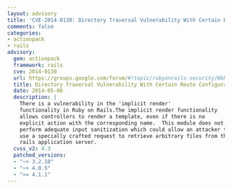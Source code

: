 ```yaml
---
layout: advisory
title: 'CVE-2014-0130: Directory Traversal Vulnerability With Certain Route Configurations'
comments: false
categories:
- actionpack
- rails
advisory:
  gem: actionpack
  framework: rails
  cve: 2014-0130
  url: https://groups.google.com/forum/#!topic/rubyonrails-security/NkKc7vTW70o
  title: Directory Traversal Vulnerability With Certain Route Configurations
  date: 2014-05-06
  description: |
    There is a vulnerability in the 'implicit render'
    functionality in Ruby on Rails.The implicit render functionality
    allows controllers to render a template, even if there is no
    explicit action with the corresponding name.  This module does not
    perform adequate input sanitization which could allow an attacker to
    use a specially crafted request to retrieve arbitrary files from the
    rails application server.
  cvss_v2: 4.3
  patched_versions:
  - "~> 3.2.18"
  - "~> 4.0.5"
  - ">= 4.1.1"
---
```

